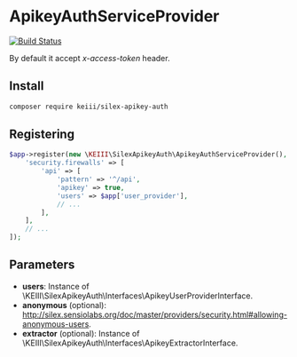 # ApikeyAuthServiceProvider

[![Build Status](https://travis-ci.org/KEIII/ApikeyAuthServiceProvider.svg?branch=master)](https://travis-ci.org/KEIII/ApikeyAuthServiceProvider)

By default it accept *x-access-token* header.

## Install
```bash
composer require keiii/silex-apikey-auth
```

## Registering
```php
$app->register(new \KEIII\SilexApikeyAuth\ApikeyAuthServiceProvider(), [
    'security.firewalls' => [
        'api' => [
            'pattern' => '^/api',
            'apikey' => true,
            'users' => $app['user_provider'],
            // ...
        ],
    ],
    // ...
]);
```

## Parameters
- **users**: Instance of \KEIII\SilexApikeyAuth\Interfaces\ApikeyUserProviderInterface.
- **anonymous** (optional): http://silex.sensiolabs.org/doc/master/providers/security.html#allowing-anonymous-users.
- **extractor** (optional): Instance of \KEIII\SilexApikeyAuth\Interfaces\ApikeyExtractorInterface.
